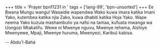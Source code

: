 +++
title = 'Prayer bpn11231 in '
tags = ['lang-99', 'bpn-unsorted']
+++
Ee Bwana Mungu wangu!  Wasaidie wapendwa Wako kuwa imara katika Imani Yako, kutembea katika njia Zako, kuwa dhabiti katika Hoja Yako.  Wape neema Yako kuzuia mashambulio ya nafsi na tamaa, kufuata mwanga wa Uongozi Mtakatifu.  Wewe ni Mwenye nguvu, Mwenye rehema, Aishiye Mwenyewe, Mpaji, Mwenye huruma, Mwenyezi, Karibu) kabisa.

-- Abdu'l-Bahá
